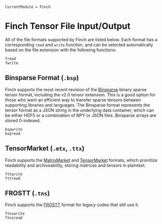 ```@meta
CurrentModule = Finch
```
# Finch Tensor File Input/Output

All of the file formats supported by Finch are listed below. Each format has a
corresponding `read` and `write` function, and can be selected automatically
based on the file extension with the following functions:

```@docs
fread
fwrite
```

## Binsparse Format (`.bsp`)

Finch supports the most recent revision of the
[Binsparse](https://github.com/GraphBLAS/binsparse-specification) binary sparse
tensor format, including the v2.0 tensor extension. This is a good option for
those who want an efficient way to transfer sparse tensors between supporting
libraries and languages. The Binsparse format represents the tensor format as a
JSON string in the underlying data container, which can be either HDF5 or a
combination of NPY or JSON files.  Binsparse arrays are stored 0-indexed.

```@docs
bspwrite
bspread
```

## TensorMarket (`.mtx`, `.ttx`)

Finch supports the [MatrixMarket](https://math.nist.gov/MatrixMarket/formats.html#MMformat) and [TensorMarket](https://github.com/willow-ahrens/TensorMarket.jl) formats, which prioritize readability and archiveability, storing matrices and tensors in plaintext.

```@docs
fttwrite
fttread
```

## FROSTT (`.tns`)

Finch supports the [FROSTT](http://frostt.io/tensors/) format for legacy codes that still use it.

```@docs
ftnswrite
ftnsread
```